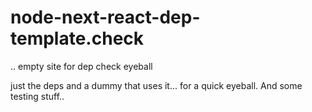 # node-next-react-dep-template.check
.. empty site for dep check eyeball

just the deps and a dummy that uses it... for a quick eyeball. And some testing stuff.. 
